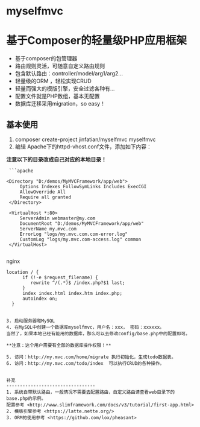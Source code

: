 # myselfmvc

基于Composer的轻量级PHP应用框架
=======================================
- 基于composer的包管理器
- 路由规则灵活，可随意自定义路由规则
- 包含默认路由：controller/model/arg1/arg2...
- 轻量级的ORM ，轻松实现CRUD
- 轻量而强大的模版引擎，安全过滤各种有...
- 配置文件就是PHP数组，基本无配置
- 数据库迁移采用migration，so easy！

基本使用
---------------------------------
 1. composer create-project jinfatian/myselfmvc  myselfmvc
 2. 编辑 Apache下的httpd-vhost.conf文件，添加如下内容：
 
 **注意以下的目录改成自己对应的本地目录！**
 
     ```apache
     
    <Directory "D:/demos/MyMVCFramework/app/web">
         Options Indexes FollowSymLinks Includes ExecCGI
         AllowOverride All
         Require all granted
     </Directory>
    
     <VirtualHost *:80>
         ServerAdmin webmaster@my.com
         DocumentRoot "D:/demos/MyMVCFramework/app/web"
         ServerName my.mvc.com
         ErrorLog "logs/my.mvc.com.com-error.log"
         CustomLog "logs/my.mvc.com-access.log" common
     </VirtualHost>
     
 ```
 ```
 nginx
    
    location / {
          if (!-e $request_filename) {
             rewrite ^/(.*)$ /index.php?$1 last;
          }
          index index.html index.htm index.php;
          autoindex on;
      }
 ```
 
3. 启动服务器和MySQL
4. 在MySQL中创建一个数据库myselfmvc，用户名：xxx， 密码：xxxxxx。
当然了，如果本地已经有能用的数据库，那么可以去修改config/base.php中的配置即可。

 **注意：这个用户需要有全部的数据库操作权限！**
 
5. 访问：http://my.mvc.com/home/migrate 执行初始化，生成todo数据表。
6. 访问：http://my.mvc.com/todo/index  可以执行CRUD的各种操作。

 
补充
---------------------------------
1. 系统自带默认路由，一般情况不需要去配置路由，自定义路由请查看web目录下的base.php的示例。
 配置参考 <http://www.slimframework.com/docs/v3/tutorial/first-app.html>
2. 模版引擎参考 <https://latte.nette.org/>
3. ORM的使用参考 <https://github.com/lox/pheasant>

 

